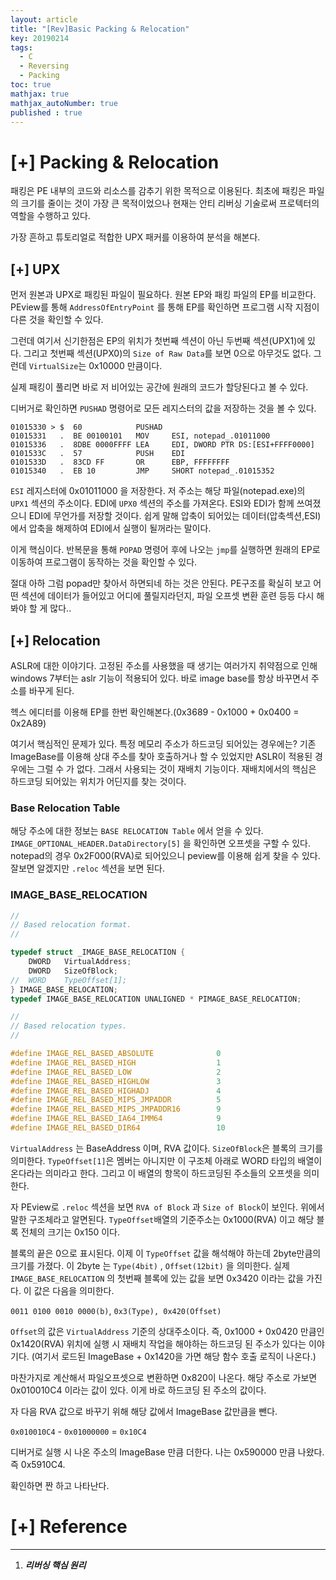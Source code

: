 ```yaml
---
layout: article
title: "[Rev]Basic Packing & Relocation"
key: 20190214
tags:
  - C
  - Reversing
  - Packing
toc: true
mathjax: true
mathjax_autoNumber: true
published : true
---
```


# [+] Packing & Relocation

<!--more-->

패킹은 PE 내부의 코드와 리소스를 감추기 위한 목적으로 이용된다. 최초에 패킹은 파일의 크기를 줄이는 것이 가장 큰 목적이었으나 현재는 안티 리버싱 기술로써 프로텍터의 역할을 수행하고 있다.

가장 흔하고 튜토리얼로 적합한 UPX 패커를 이용하여 분석을 해본다.

## [+] UPX

먼저 원본과 UPX로 패킹된 파일이 필요하다. 원본 EP와 패킹 파일의 EP를 비교한다.
PEview를 통해 `AddressOfEntryPoint` 를 통해 EP를 확인하면 프로그램 시작 지점이 다른 것을 확인할 수 있다.

그런데 여기서 신기한점은 EP의 위치가 첫번째 섹션이 아닌 두번째 섹션(UPX1)에 있다. 그리고 첫번째 섹션(UPX0)의 `Size of Raw Data`를 보면 0으로 아무것도 없다. 그런데 `VirtualSize`는 0x10000 만큼이다.

실제 패킹이 풀리면 바로 저 비어있는 공간에 원래의 코드가 할당된다고 볼 수 있다.

디버거로 확인하면 `PUSHAD` 명령어로 모든 레지스터의 값을 저장하는 것을 볼 수 있다.

```shell
01015330 > $  60            PUSHAD
01015331   .  BE 00100101   MOV     ESI, notepad_.01011000
01015336   .  8DBE 0000FFFF LEA     EDI, DWORD PTR DS:[ESI+FFFF0000]
0101533C   .  57            PUSH    EDI
0101533D   .  83CD FF       OR      EBP, FFFFFFFF
01015340   .  EB 10         JMP     SHORT notepad_.01015352
```

`ESI` 레지스터에 0x01011000 을 저장한다. 저 주소는 해당 파일(notepad.exe)의 `UPX1` 섹션의 주소이다.  EDI에 `UPX0` 섹션의 주소를 가져온다. ESI와 EDI가 함께 쓰여졌으니 EDI에 무언가를 저장할 것이다. 쉽게 말해 압축이 되어있는 데이터(압축섹션,ESI)에서 압축을 해제하여 EDI에서 실행이 될꺼라는 말이다.

이게 핵심이다. 반복문을 통해 `POPAD` 명령어 후에 나오는 `jmp`를 실행하면 원래의 EP로 이동하여 프로그램이 동작하는 것을 확인할 수 있다. 

절대 아하 그럼 popad만 찾아서 하면되네 하는 것은 안된다. PE구조를 확실히 보고 어떤 섹션에 데이터가 들어있고 어디에 풀릴지라던지, 파일 오프셋 변환 훈련 등등 다시 해봐야 할 게 많다..

## [+] Relocation

ASLR에 대한 이야기다. 고정된 주소를 사용했을 때 생기는 여러가지 취약점으로 인해 windows 7부터는 aslr 기능이 적용되어 있다. 바로 image base를 항상 바꾸면서 주소를 바꾸게 된다.

헥스 에디터를 이용해 EP를 한번 확인해본다.(0x3689 - 0x1000 + 0x0400 = 0x2A89)

여기서 핵심적인 문제가 있다. 특정 메모리 주소가 하드코딩 되어있는 경우에는? 기존 ImageBase를 이용해 상대 주소를 찾아 호출하거나 할 수 있었지만 ASLR이 적용된 경우에는 그럴 수 가 없다. 그래서 사용되는 것이 재배치 기능이다. 재배치에서의 핵심은 하드코딩 되어있는 위치가 어딘지를 찾는 것이다.

### Base Relocation Table

해당 주소에 대한 정보는 `BASE RELOCATION Table` 에서 얻을 수 있다. `IMAGE_OPTIONAL_HEADER.DataDirectory[5]` 을 확인하면 오프셋을 구할 수 있다.
notepad의 경우 0x2F000(RVA)로 되어있으니 peview를 이용해 쉽게 찾을 수 있다. 잘보면 알겠지만 `.reloc` 섹션을 보면 된다.

### IMAGE_BASE_RELOCATION

```c
//
// Based relocation format.
//

typedef struct _IMAGE_BASE_RELOCATION {
    DWORD   VirtualAddress;
    DWORD   SizeOfBlock;
//  WORD    TypeOffset[1];
} IMAGE_BASE_RELOCATION;
typedef IMAGE_BASE_RELOCATION UNALIGNED * PIMAGE_BASE_RELOCATION;

//
// Based relocation types.
//

#define IMAGE_REL_BASED_ABSOLUTE              0
#define IMAGE_REL_BASED_HIGH                  1
#define IMAGE_REL_BASED_LOW                   2
#define IMAGE_REL_BASED_HIGHLOW               3
#define IMAGE_REL_BASED_HIGHADJ               4
#define IMAGE_REL_BASED_MIPS_JMPADDR          5
#define IMAGE_REL_BASED_MIPS_JMPADDR16        9
#define IMAGE_REL_BASED_IA64_IMM64            9
#define IMAGE_REL_BASED_DIR64                 10
```

`VirtualAddress` 는 BaseAddress 이며, RVA 값이다. `SizeOfBlock`은 블록의 크기를 의미한다. `TypeOffset[1]`은 멤버는 아니지만 이 구조체 아래로 WORD 타입의 배열이 온다라는 의미라고 한다. 그리고 이 배열의 항목이 하드코딩된 주소들의 오프셋을 의미한다.

자 PEview로 `.reloc` 섹션을 보면 `RVA of Block` 과 `Size of Block`이 보인다. 위에서 말한 구조체라고 알면된다. `TypeOffset`배열의 기준주소는 0x1000(RVA) 이고 해당 블록 전체의 크기는 0x150 이다.

블록의 끝은 0으로 표시된다. 이제 이 `TypeOffset` 값을 해석해야 하는데 2byte만큼의 크기를 가졌다.
이 2byte 는 `Type(4bit)` , `Offset(12bit)` 을 의미한다. 실제 `IMAGE_BASE_RELOCATION` 의 첫번째 블록에 있는 값을 보면 0x3420 이라는 값을 가진다. 이 값은 다음을 의미한다.

`0011 0100 0010 0000(b)`, `0x3(Type), 0x420(Offset)`

`Offset`의 값은 `VirtualAddress` 기준의 상대주소이다. 즉, 0x1000 + 0x0420 만큼인 0x1420(RVA) 위치에 실행 시 재배치 작업을 해야하는 하드코딩 된 주소가 있다는 이야기다. (여기서 로드된 ImageBase + 0x1420을 가면 해당 함수 호출 로직이 나온다.)

마찬가지로 계산해서 파일오프셋으로 변환하면 0x820이 나온다. 해당 주소로 가보면 0x010010C4 이라는 값이 있다. 이게 바로 하드코딩 된 주소의 값이다.

자 다음 RVA 값으로 바꾸기 위해 해당 값에서 ImageBase 값만큼을 뺀다. 

`0x010010C4` - `0x01000000` = `0x10C4`

디버거로 실행 시 나온 주소의 ImageBase 만큼 더한다. 나는 0x590000 만큼 나왔다. 즉 0x5910C4.

확인하면 짠 하고 나타난다. 

# [+] Reference

------

1. ***리버싱 핵심 원리***